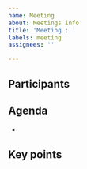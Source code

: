 ```yaml
---
name: Meeting
about: Meetings info
title: 'Meeting : '
labels: meeting
assignees: ''

---
```


## Participants



## Agenda

- 


## Key points
